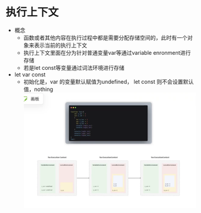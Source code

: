 # 执行上下文
- 概念
    - 函数或者其他内容在执行过程中都是需要分配存储空间的，此时有一个对象来表示当前的执行上下文
    - 执行上下文里面在分为针对普通变量var等通过variable enronment进行存储
    - 若是let const等变量通过词法环境进行存储
- let var const
    - 初始化是，var 的变量默认赋值为undefined，
    let const 则不会设置默认值，nothing
![词法分析](./词法分析.png)
